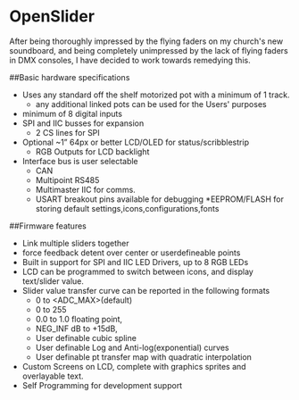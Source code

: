 # OpenSlider
After being thoroughly impressed by the flying faders on my church's new soundboard, and being completely unimpressed by the lack of flying faders in DMX consoles, I have decided to work towards remedying this.

##Basic hardware specifications
* Uses any standard off the shelf motorized pot with a minimum of 1 track.
  * any additional linked pots can be used for the Users' purposes
* minimum of 8 digital inputs
* SPI and IIC busses for expansion
  * 2 CS lines for SPI
* Optional ~1” 64px or better LCD/OLED for status/scribblestrip
  * RGB Outputs for LCD backlight
* Interface bus is user selectable
  * CAN
  * Multipoint RS485
  * Multimaster IIC for comms.
  * USART breakout pins available for debugging
*EEPROM/FLASH for storing default settings,icons,configurations,fonts

##Firmware features
* Link multiple sliders together
* force feedback detent over center or userdefineable points
* Built in support for SPI and IIC LED Drivers, up to 8 RGB LEDs
* LCD can be programmed to switch between icons, and display text/slider value.
* Slider value transfer curve can be reported in the following formats
  * 0 to <ADC_MAX>(default)
  * 0 to 255
  * 0.0 to 1.0 floating point,
  * NEG_INF dB to +15dB,
  * User definable cubic spline
  * User definable Log and Anti-log(exponential) curves
  * User definable <TBD>pt transfer map with quadratic interpolation
* Custom Screens on LCD, complete with graphics sprites and overlayable text.
* Self Programming for development support

